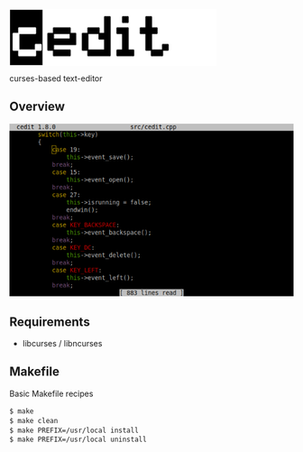 <img src="https://raw.githubusercontent.com/JD297/cedit/master/img/cedit_logo.gif" align="center" height="100" >

curses-based text-editor

## Overview
![cedit overview](https://raw.githubusercontent.com/JD297/cedit/master/img/cedit_overview.png)

## Requirements

- libcurses / libncurses

## Makefile

Basic Makefile recipes

``` bash
$ make
$ make clean
$ make PREFIX=/usr/local install
$ make PREFIX=/usr/local uninstall
```

